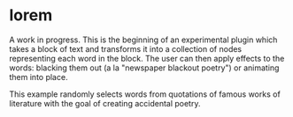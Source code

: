 lorem
=====

A work in progress. This is the beginning of an experimental plugin which takes a block of text and transforms it into a collection of nodes representing each word in the block. The user can then apply effects to the words: blacking them out (a la "newspaper blackout poetry") or animating them into place.

This example randomly selects words from quotations of famous works of literature with the goal of creating accidental poetry.
